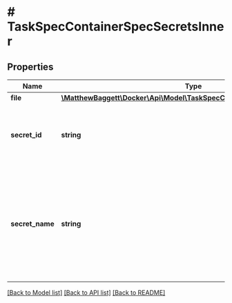 # # TaskSpecContainerSpecSecretsInner

## Properties

Name | Type | Description | Notes
------------ | ------------- | ------------- | -------------
**file** | [**\MatthewBaggett\Docker\Api\Model\TaskSpecContainerSpecSecretsInnerFile**](TaskSpecContainerSpecSecretsInnerFile.md) |  | [optional]
**secret_id** | **string** | SecretID represents the ID of the specific secret that we&#39;re referencing. | [optional]
**secret_name** | **string** | SecretName is the name of the secret that this references, but this is just provided for lookup/display purposes. The secret in the reference will be identified by its ID. | [optional]

[[Back to Model list]](../../README.md#models) [[Back to API list]](../../README.md#endpoints) [[Back to README]](../../README.md)
